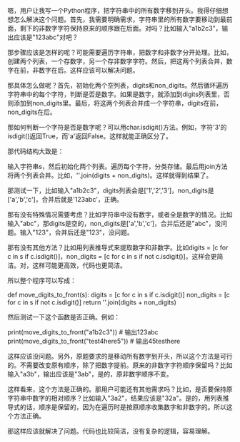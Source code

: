 嗯，用户让我写一个Python程序，把字符串中的所有数字移到开头。我得仔细想想怎么解决这个问题。首先，我需要明确需求，字符串里的所有数字要移动到最前面，剩下的非数字字符保持原来的顺序跟在后面。对吗？比如输入"a1b2c3"，输出应该是"123abc"对吧？

那步骤应该是怎样的呢？可能需要遍历字符串，把数字和非数字分开处理。比如，创建两个列表，一个存数字，另一个存非数字字符。然后，把这两个列表合并，数字在前，非数字在后。这样应该可以解决问题。

那具体怎么做呢？首先，初始化两个空列表，digits和non_digits。然后循环遍历字符串中的每个字符，判断是否是数字。如果是数字，就添加到digits列表里，否则添加到non_digits里。最后，将这两个列表合并成一个字符串，digits在前，non_digits在后。

那如何判断一个字符是否是数字呢？可以用char.isdigit()方法。例如，字符'3'的isdigit()返回True，而'a'返回False。这样就能正确区分了。

那代码结构大致是：

输入字符串s，然后初始化两个列表。遍历每个字符，分类存储。最后用join方法将两个列表合并。比如，''.join(digits + non_digits)。这样就得到结果了。

那测试一下，比如输入"a1b2c3"，digits列表会是['1','2','3']，non_digits是['a','b','c']，合并后就是'123abc'，正确。

那有没有特殊情况需要考虑？比如字符串中没有数字，或者全是数字的情况。比如输入"abc"，那digits是空的，non_digits是['a','b','c']，合并后还是"abc"，没问题。输入"123"，合并后还是"123"，没问题。

那有没有其他方法？比如用列表推导式来提取数字和非数字。比如digits = [c for c in s if c.isdigit()]，non_digits = [c for c in s if not c.isdigit()]。这样会更简洁。对，这样可能更高效，代码也更简洁。

所以整个程序可以写成：

def move_digits_to_front(s):
    digits = [c for c in s if c.isdigit()]
    non_digits = [c for c in s if not c.isdigit()]
    return ''.join(digits + non_digits)

然后测试一下这个函数是否正确。例如：

print(move_digits_to_front("a1b2c3")) # 输出123abc
print(move_digits_to_front("test4here5")) # 输出45testhere

这样应该没问题。另外，原题要求的是移动所有数字到开头，所以这个方法是可行的。不需要改变原有顺序，除了把数字提前。原来的非数字字符顺序保留吗？比如输入"a3b"，输出应该是"3ab"，是的，原非数字顺序不变。

这样看来，这个方法是正确的。那用户可能还有其他需求吗？比如，是否要保持原字符串中数字的相对顺序？比如输入"3a2"，结果应该是"32a"。是的，用列表推导式的话，顺序是保留的，因为在遍历时是按原顺序收集数字和非数字的。所以这个方法正确。

那这样应该就解决了问题。代码也比较简洁，没有复杂的逻辑，容易理解。